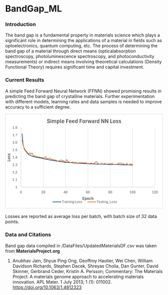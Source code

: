 # BandGap_ML
### Introduction
The band gap is a fundamental property in materials science which plays a significant role in determining the applications of a material in fields such as optoelectronics, quantum computing, etc. The process of determining the band gap of a material through direct means (opticalabsorption spectroscopy, photoluminescence spectroscopy, and photoconductivity measurements) or indirect means involving theoretical calculations (Density Functional Theory) requires significant time and capital investment. 

### Current Results
A simple Feed Forward Neural Network (FFNN) showed promising results in predicting the band gap of crystalline materials. Further experimentation with different models, learning rates and data samples is needed to improve accuracy to a sufficient degree.
<p align="center">
  <img src="Images/SimpleFFNN_Loss_Training1.png" alt="FFNN loss curve", width="700">
</p>
Losses are reported as average loss per batch, with batch size of 32 data points.

### Data and Citations
Band gap data compiled in /DataFiles/UpdatedMaterialsDF.csv was taken from **MaterialsProject.org** <br>
1. Anubhav Jain, Shyue Ping Ong, Geoffroy Hautier, Wei Chen, William Davidson Richards, Stephen Dacek, Shreyas Cholia, Dan Gunter, David Skinner, Gerbrand Ceder, Kristin A. Persson; Commentary: The Materials Project: A materials genome approach to accelerating materials innovation. APL Mater. 1 July 2013; 1 (1): 011002. https://doi.org/10.1063/1.4812323
